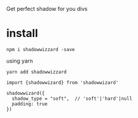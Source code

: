 Get perfect shadow for you divs

# install

`npm i shadowwizzard -save `

using yarn

`yarn add shadowwizzard`

```
import {shadowwizard} from 'shadowwizard'

shadowwizard({
  shadow_type = "soft",  // 'soft'|'hard'|null
  padding: true
})
```
